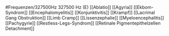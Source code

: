 #Frequenzen/327500Hz
327500 Hz (E)
[[Ablatio]]
[[Agyria]]
[[Ekbom-Syndrom]]
[[Encephalomyelitis]]
[[Konjunktivitis]]
[[Krampf]]
[[Lacrimal Gang Obstruktion]]
[[Limb Cramp]]
[[Lissenzephalie]]
[[Myeloencephalitis]]
[[Pachygyrie]]
[[Restless-Legs-Syndrom]]
[[Retinale Pigmentepithelzellen Detachment]]